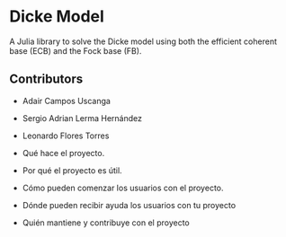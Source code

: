 # Dicke Model

A Julia library to solve the Dicke model using both the efficient coherent
base (ECB) and the Fock base (FB).

## Contributors
- Adair Campos Uscanga
- Sergio Adrian Lerma Hernández
- Leonardo Flores Torres

- Qué hace el proyecto.
- Por qué el proyecto es útil.
- Cómo pueden comenzar los usuarios con el proyecto.
- Dónde pueden recibir ayuda los usuarios con tu proyecto
- Quién mantiene y contribuye con el proyecto
